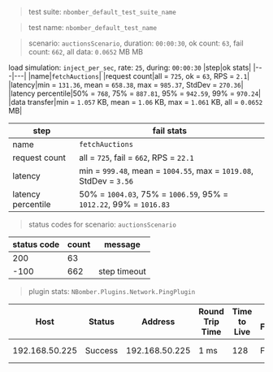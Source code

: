> test suite: `nbomber_default_test_suite_name`

> test name: `nbomber_default_test_name`

> scenario: `auctionsScenario`, duration: `00:00:30`, ok count: `63`, fail count: `662`, all data: `0.0652` MB MB

load simulation: `inject_per_sec`, rate: `25`, during: `00:00:30`
|step|ok stats|
|---|---|
|name|`fetchAuctions`|
|request count|all = `725`, ok = `63`, RPS = `2.1`|
|latency|min = `131.36`, mean = `658.38`, max = `985.37`, StdDev = `270.36`|
|latency percentile|50% = `768`, 75% = `887.81`, 95% = `942.59`, 99% = `970.24`|
|data transfer|min = `1.057` KB, mean = `1.06` KB, max = `1.061` KB, all = `0.0652` MB|

|step|fail stats|
|---|---|
|name|`fetchAuctions`|
|request count|all = `725`, fail = `662`, RPS = `22.1`|
|latency|min = `999.48`, mean = `1004.55`, max = `1019.08`, StdDev = `3.56`|
|latency percentile|50% = `1004.03`, 75% = `1006.59`, 95% = `1012.22`, 99% = `1016.83`|
> status codes for scenario: `auctionsScenario`

|status code|count|message|
|---|---|---|
|200|63||
|-100|662|step timeout|

> plugin stats: `NBomber.Plugins.Network.PingPlugin`

|Host|Status|Address|Round Trip Time|Time to Live|Don't Fragment|Buffer Size|
|---|---|---|---|---|---|---|
|192.168.50.225|Success|192.168.50.225|1 ms|128|False|32 bytes|

